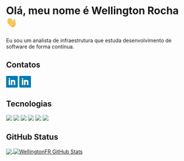 # Olá, meu nome é Wellington Rocha <img src="https://raw.githubusercontent.com/WellingtonFR/WellingtonFR/main/wave.gif" width="30px" height="30px" />

Eu sou um analista de infraestrutura que estuda desenvolvimento de software de forma contínua.

## Contatos
[![Linkedin][1.1]][1]
[![Instagram][1.2]][2]

## Tecnologias
![](https://img.shields.io/badge/Linux-informational?&logo=linux&logoColor=white&color=1571ab)
![](https://img.shields.io/badge/JavaScript-informational?&logo=javascript&logoColor=white&color=1571ab)
![](https://img.shields.io/badge/React-informational?&logo=react&logoColor=white&color=1571ab)
![](https://img.shields.io/badge/Next.Js-informational?&logo=next.js&logoColor=white&color=1571ab)
![](https://img.shields.io/badge/Bash-informational?&logo=gnu-bash&logoColor=white&color=1571ab)
![](https://img.shields.io/badge/Powershell-informational?&logo=gnu-bash&logoColor=white&color=1571ab)

## GitHub Status

<a href="https://github.com/WellingtonFR/WellingtonFR">
  <img align="center" src="https://github-readme-stats.vercel.app/api/top-langs/?username=WellingtonFR&hide=java,html,tex&title_color=ffffff&text_color=c9cacc&icon_color=2bbc8a&bg_color=1d1f21&langs_count=3" />
</a>
<a href="https://github.com/WellingtonFR/WellingtonFR">
  <img align="center" src="https://github-readme-stats.vercel.app/api?username=WellingtonFR&show_icons=true&line_height=27&count_private=true&title_color=ffffff&text_color=c9cacc&icon_color=2bbc8a&bg_color=1d1f21" alt="WellingtonFR GitHub Stats" />
</a>

[1]: https://www.linkedin.com/in/wellington-de-freitas-rocha-a845231b9/
[1.1]: https://raw.githubusercontent.com/WellingtonFR/WellingtonFR/main/LinkedinLogo.png

[2]: https://www.linkedin.com/in/wellington-de-freitas-rocha-a845231b9/
[1.2]: https://raw.githubusercontent.com/WellingtonFR/WellingtonFR/main/LinkedinLogo.png
